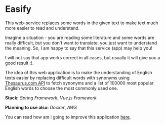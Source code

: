 # Easify
This web-service replaces some words in the given text to make text much more easier to read and understand.

Imagine a situation - you are reading some literature and some words are really difficult, but you don't want to translate, you just want to understand the meaning. So, I am happy to say that this service (app) may help you!

I will not say that app works correct in all cases, but usually it will give you a good result :).

The idea of this web application is to make the understanding of English texts easier by replacing difficult words with synonyms using [Thesaurus.com API](http://thesaurus.altervista.org/thesaurus/v1) to fetch synonyms and a list of 100000 most popular English words to choose the most commonly used one.

**Stack:** _Spring Framework_, _Vue.js Framework_

**Planning to use also:** _Docker_, _AWS_

You can read how am I going to improve this application [here](https://github.com/MrHakimov/Easify/projects/1).
